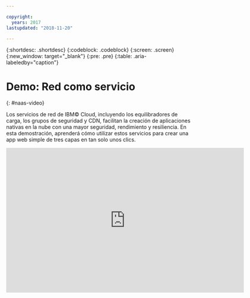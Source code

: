 ```yaml
---

copyright:
  years: 2017
lastupdated: "2018-11-20"

---
```


{:shortdesc: .shortdesc}
{:codeblock: .codeblock}
{:screen: .screen}
{:new_window: target="_blank"}
{:pre: .pre}
{:table: .aria-labeledby="caption"}

# Demo: Red como servicio
{: #naas-video}

Los servicios de red de IBM© Cloud, incluyendo los equilibradores de carga, los grupos de seguridad y CDN, facilitan la creación de aplicaciones nativas en la nube con una mayor seguridad, rendimiento y resiliencia. En esta demostración, aprenderá cómo utilizar estos servicios para crear una app web simple de tres capas en tan solo unos clics.

<p>
  <div class="embed-responsive embed-responsive-16by9">
    <iframe class="embed-responsive-item" id="youtubeplayer" type="text/html" title="web-app-security-groups-load-balancer-cdn" width="640" height="390" src="https://www.youtube.com/embed/LRvNCXvtkX0?rel=0" frameborder="0" webkitallowfullscreen mozallowfullscreen allowfullscreen> </iframe>
  </div>
</p>
